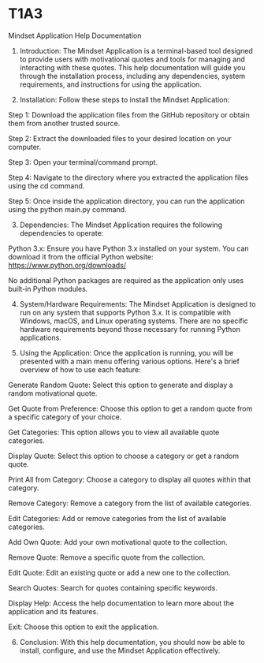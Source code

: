 # T1A3

Mindset Application Help Documentation

1. Introduction:
The Mindset Application is a terminal-based tool designed to provide users with motivational quotes and tools for managing and interacting with these quotes. This help documentation will guide you through the installation process, including any dependencies, system requirements, and instructions for using the application.

2. Installation:
Follow these steps to install the Mindset Application:

Step 1: Download the application files from the GitHub repository or obtain them from another trusted source.

Step 2: Extract the downloaded files to your desired location on your computer.

Step 3: Open your terminal/command prompt.

Step 4: Navigate to the directory where you extracted the application files using the cd command.

Step 5: Once inside the application directory, you can run the application using the python main.py command.

3. Dependencies:
The Mindset Application requires the following dependencies to operate:

Python 3.x: Ensure you have Python 3.x installed on your system. You can download it from the official Python website: <https://www.python.org/downloads/>

No additional Python packages are required as the application only uses built-in Python modules.

4. System/Hardware Requirements:
The Mindset Application is designed to run on any system that supports Python 3.x. It is compatible with Windows, macOS, and Linux operating systems. There are no specific hardware requirements beyond those necessary for running Python applications.

5. Using the Application:
Once the application is running, you will be presented with a main menu offering various options. Here's a brief overview of how to use each feature:

Generate Random Quote: Select this option to generate and display a random motivational quote.

Get Quote from Preference: Choose this option to get a random quote from a specific category of your choice.

Get Categories: This option allows you to view all available quote categories.

Display Quote: Select this option to choose a category or get a random quote.

Print All from Category: Choose a category to display all quotes within that category.

Remove Category: Remove a category from the list of available categories.

Edit Categories: Add or remove categories from the list of available categories.

Add Own Quote: Add your own motivational quote to the collection.

Remove Quote: Remove a specific quote from the collection.

Edit Quote: Edit an existing quote or add a new one to the collection.

Search Quotes: Search for quotes containing specific keywords.

Display Help: Access the help documentation to learn more about the application and its features.

Exit: Choose this option to exit the application.

6. Conclusion:
With this help documentation, you should now be able to install, configure, and use the Mindset Application effectively.
